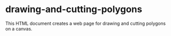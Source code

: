 # drawing-and-cutting-polygons
This HTML document creates a web page for drawing and cutting polygons on a canvas.
